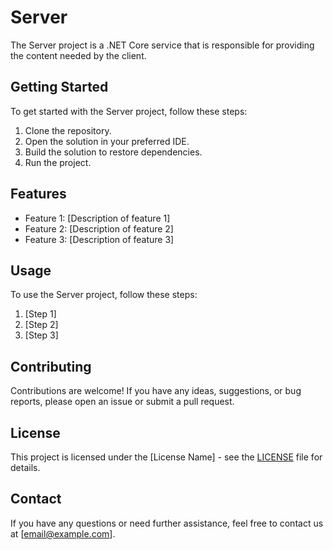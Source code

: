# Server

The Server project is a .NET Core service that is responsible for providing the content needed by the client.

## Getting Started

To get started with the Server project, follow these steps:

1. Clone the repository.
2. Open the solution in your preferred IDE.
3. Build the solution to restore dependencies.
4. Run the project.

## Features

- Feature 1: [Description of feature 1]
- Feature 2: [Description of feature 2]
- Feature 3: [Description of feature 3]

## Usage

To use the Server project, follow these steps:

1. [Step 1]
2. [Step 2]
3. [Step 3]

## Contributing

Contributions are welcome! If you have any ideas, suggestions, or bug reports, please open an issue or submit a pull request.

## License

This project is licensed under the [License Name] - see the [LICENSE](LICENSE) file for details.

## Contact

If you have any questions or need further assistance, feel free to contact us at [email@example.com].
